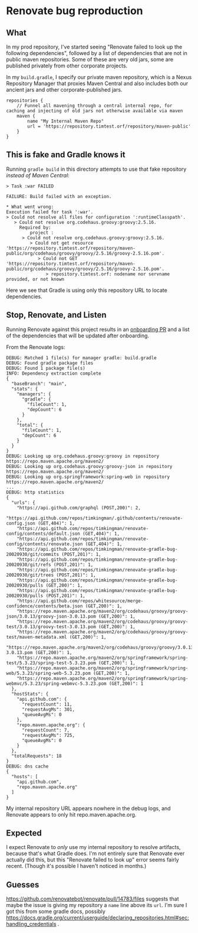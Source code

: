 # Renovate bug reproduction

## What

In my prod repository, I've started seeing "Renovate failed to look up the following dependencies", followed by a list of dependencies that are not in public maven repositories. Some of these are very old jars, some are published privately from other corporate projects.

In my `build.gradle`, I specify our private maven repository, which is a Nexus Repository Manager that proxies Maven Central and also includes both our ancient jars and other corporate-published jars.

```
repositories {
    // Funnel all mavening through a central internal repo, for caching and injecting of old jars not otherwise available via maven
    maven {
        name "My Internal Maven Repo"
        url = 'https://repository.timtest.orf/repository/maven-public'
    }
}
```

## This is fake and Gradle knows it

Running `gradle build` in this directory attempts to use that fake repository *instead of Maven Central*:
```
> Task :war FAILED

FAILURE: Build failed with an exception.

* What went wrong:
Execution failed for task ':war'.
> Could not resolve all files for configuration ':runtimeClasspath'.
   > Could not resolve org.codehaus.groovy:groovy:2.5.16.
     Required by:
         project :
      > Could not resolve org.codehaus.groovy:groovy:2.5.16.
         > Could not get resource 'https://repository.timtest.orf/repository/maven-public/org/codehaus/groovy/groovy/2.5.16/groovy-2.5.16.pom'.
            > Could not GET 'https://repository.timtest.orf/repository/maven-public/org/codehaus/groovy/groovy/2.5.16/groovy-2.5.16.pom'.
               > repository.timtest.orf: nodename nor servname provided, or not known
```

Here we see that Gradle is using only this repository URL to locate dependencies.

## Stop, Renovate, and Listen

Running Renovate against this project results in an [onboarding PR](https://github.com/timkingman/renovate-gradle-bug-20220930/pull/1) and a list of the dependencies that will be updated after onboarding.

From the Renovate logs:
```
DEBUG: Matched 1 file(s) for manager gradle: build.gradle
DEBUG: Found gradle package files
DEBUG: Found 1 package file(s)
INFO: Dependency extraction complete
{
  "baseBranch": "main",
  "stats": {
    "managers": {
      "gradle": {
        "fileCount": 1,
        "depCount": 6
      }
    },
    "total": {
      "fileCount": 1,
      "depCount": 6
    }
  }
}
DEBUG: Looking up org.codehaus.groovy:groovy in repository https://repo.maven.apache.org/maven2/
DEBUG: Looking up org.codehaus.groovy:groovy-json in repository https://repo.maven.apache.org/maven2/
DEBUG: Looking up org.springframework:spring-web in repository https://repo.maven.apache.org/maven2/
...
DEBUG: http statistics
{
  "urls": {
    "https://api.github.com/graphql (POST,200)": 2,
    "https://api.github.com/repos/timkingman/.github/contents/renovate-config.json (GET,404)": 1,
    "https://api.github.com/repos/timkingman/renovate-config/contents/default.json (GET,404)": 1,
    "https://api.github.com/repos/timkingman/renovate-config/contents/renovate.json (GET,404)": 1,
    "https://api.github.com/repos/timkingman/renovate-gradle-bug-20020930/git/commits (POST,201)": 1,
    "https://api.github.com/repos/timkingman/renovate-gradle-bug-20020930/git/refs (POST,201)": 1,
    "https://api.github.com/repos/timkingman/renovate-gradle-bug-20020930/git/trees (POST,201)": 1,
    "https://api.github.com/repos/timkingman/renovate-gradle-bug-20020930/pulls (GET,200)": 1,
    "https://api.github.com/repos/timkingman/renovate-gradle-bug-20020930/pulls (POST,201)": 1,
    "https://api.github.com/repos/whitesource/merge-confidence/contents/beta.json (GET,200)": 1,
    "https://repo.maven.apache.org/maven2/org/codehaus/groovy/groovy-json/3.0.13/groovy-json-3.0.13.pom (GET,200)": 1,
    "https://repo.maven.apache.org/maven2/org/codehaus/groovy/groovy-test/3.0.13/groovy-test-3.0.13.pom (GET,200)": 1,
    "https://repo.maven.apache.org/maven2/org/codehaus/groovy/groovy-test/maven-metadata.xml (GET,200)": 1,
    "https://repo.maven.apache.org/maven2/org/codehaus/groovy/groovy/3.0.13/groovy-3.0.13.pom (GET,200)": 1,
    "https://repo.maven.apache.org/maven2/org/springframework/spring-test/5.3.23/spring-test-5.3.23.pom (GET,200)": 1,
    "https://repo.maven.apache.org/maven2/org/springframework/spring-web/5.3.23/spring-web-5.3.23.pom (GET,200)": 1,
    "https://repo.maven.apache.org/maven2/org/springframework/spring-webmvc/5.3.23/spring-webmvc-5.3.23.pom (GET,200)": 1
  },
  "hostStats": {
    "api.github.com": {
      "requestCount": 11,
      "requestAvgMs": 301,
      "queueAvgMs": 0
    },
    "repo.maven.apache.org": {
      "requestCount": 7,
      "requestAvgMs": 725,
      "queueAvgMs": 0
    }
  },
  "totalRequests": 18
}
DEBUG: dns cache
{
  "hosts": [
    "api.github.com",
    "repo.maven.apache.org"
  ]
}
```

My internal repository URL appears nowhere in the debug logs, and Renovate appears to only hit repo.maven.apache.org.

## Expected

I expect Renovate to *only* use my internal repository to resolve artifacts, because that's what Gradle does. I'm not entirely sure that Renovate ever actually did this, but this "Renovate failed to look up" error seems fairly recent. (Though it's possible I haven't noticed in months.)

## Guesses

https://github.com/renovatebot/renovate/pull/14783/files suggests that maybe the issue is giving my repository a `name` line above its `url`. I'm sure I got this from some gradle docs, possibly https://docs.gradle.org/current/userguide/declaring_repositories.html#sec:handling_credentials .
